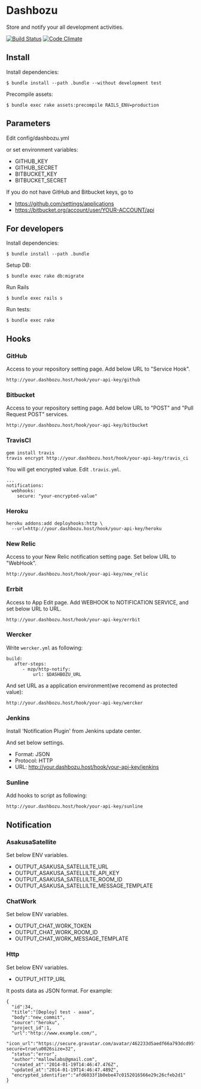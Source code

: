 Dashbozu
=============================================================
Store and notify your all development activities.

[![Build Status](https://secure.travis-ci.org/codefirst/dashbozu2.png?branch=master)](http://travis-ci.org/codefirst/dashbozu2)
[![Code Climate](https://codeclimate.com/github/codefirst/dashbozu2.png)](https://codeclimate.com/github/codefirst/dashbozu2)

Install
----------------

Install dependencies:

    $ bundle install --path .bundle --without development test

Precompile assets:

    $ bundle exec rake assets:precompile RAILS_ENV=production

Parameters
---------------

Edit config/dashbozu.yml

or set environment variables:

* GITHUB\_KEY
* GITHUB\_SECRET
* BITBUCKET\_KEY
* BITBUCKET\_SECRET

If you do not have GitHub and Bitbucket keys, go to

* https://github.com/settings/applications
* https://bitbucket.org/account/user/YOUR-ACCOUNT/api


For developers
---------------

Install dependencies:

    $ bundle install --path .bundle

Setup DB:

    $ bundle exec rake db:migrate

Run Rails

    $ bundle exec rails s

Run tests:

    $ bundle exec rake

Hooks
---------------

### GitHub

Access to your repository setting page.
Add below URL to "Service Hook".

    http://your.dashbozu.host/hook/your-api-key/github

### Bitbucket

Access to your repository setting page.
Add below URL to "POST" and "Pull Request POST" services.

    http://your.dashbozu.host/hook/your-api-key/bitbucket

### TravisCI

    gem install travis
    travis encrypt http://your.dashbozu.host/hook/your-api-key/travis_ci

You will get encrypted value. Edit ```.travis.yml```.

    ...
    notifications:
      webhooks:
        secure: "your-encrypted-value"

### Heroku

    heroku addons:add deployhooks:http \
      --url=http://your.dashbozu.host/hook/your-api-key/heroku

### New Relic

Access to your New Relic notification setting page.
Set below URL to "WebHook".

    http://your.dashbozu.host/hook/your-api-key/new_relic

### Errbit

Access to App Edit page.
Add WEBHOOK to NOTIFICATION SERVICE, and set below URL to URL.

    http://your.dashbozu.host/hook/your-api-key/errbit

### Wercker

Write `wercker.yml` as following:

    build:
       after-steps:
          - mzp/http-notify:
              url: $DASHBOZU_URL

And set URL as a application environment(we recomend as protected value):

    http://your.dashbozu.host/hook/your-api-key/wercker

### Jenkins

Install 'Notification Plugin' from Jenkins update center.

And set below settings.

* Format: JSON
* Protocol: HTTP
* URL: http://your.dashbozu.host/hook/your-api-key/jenkins

### Sunline

Add hooks to script as following:

    http://your.dashbozu.host/hook/your-api-key/sunline

Notification
---------------

### AsakusaSatellite

Set below ENV variables.

* OUTPUT_ASAKUSA_SATELLILTE_URL
* OUTPUT_ASAKUSA_SATELLILTE_API_KEY
* OUTPUT_ASAKUSA_SATELLILTE_ROOM_ID
* OUTPUT_ASAKUSA_SATELLILTE_MESSAGE_TEMPLATE


### ChatWork

Set below ENV variables.

* OUTPUT_CHAT_WORK_TOKEN
* OUTPUT_CHAT_WORK_ROOM_ID
* OUTPUT_CHAT_WORK_MESSAGE_TEMPLATE


### Http

Set below ENV variables.

* OUTPUT_HTTP_URL

It posts data as JSON format.
For example:

    {
      "id":34,
      "title":"[Deploy] test - aaaa",
      "body":"new_commit",
      "source":"heroku",
      "project_id":1,
      "url":"http://www.example.com/",
      "icon_url":"https://secure.gravatar.com/avatar/462233d5aedf66a793dcd95f814f8811?secure=true\u0026size=32",
      "status":"error",
      "author":"mallowlabs@gmail.com",
      "created_at":"2014-01-19T14:46:47.476Z",
      "updated_at":"2014-01-19T14:46:47.489Z",
      "encrypted_identifier":"afd6033f1b0ebe47c0152016566e29c26cfeb2d1"
    }


